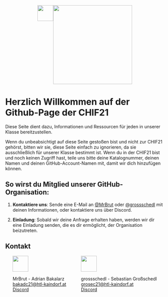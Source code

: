 <!-- This is the README for our CHIF21 GitHub Organisation-->
<div style="width: 100%; display: flex; justify-content: center;">
    <img src="https://htl-kaindorf.at/vertical.svg" height="50">
    <img src="https://htl-kaindorf.at/htblakaindorf_logo.svg" width="250">
</div>

# Herzlich Willkommen auf der Github-Page der CHIF21

Diese Seite dient dazu, Informationen und Ressourcen für jeden in unserer Klasse bereitzustellen. 

Wenn du unbeabsichtigt auf diese Seite gestoßen bist und nicht zur CHIF21 gehörst, bitten wir sie, diese Seite einfach zu ignorieren, da sie ausschließlich für unserer Klasse bestimmt ist. Wenn du in der CHIF21 bist und noch keinen Zugriff hast, teile uns bitte deine Katalognummer, deinen Namen und deinen GitHub-Account-Namen mit, damit wir dich hinzufügen können.

## So wirst du Mitglied unserer GitHub-Organisation:

1. **Kontaktiere uns**: Sende eine E-Mail an [@MrBrut](mailto:bakadc21@htl-kaindorf.at) oder [@grossschedl](grosec21@htl-kaindorf.at) mit deinen Informationen, oder kontaktiere uns über Discord.

2. **Einladung**: Sobald wir deine Anfrage erhalten haben, werden wir dir eine Einladung senden, die es dir ermöglicht, der Organisation beizutreten.

## Kontakt
<div style="display: flex; flex-direction: row; justify-content: space-evenly;">
<div id="adrian">
<img src="https://avatars.githubusercontent.com/u/80398743?s=120&v=4" width="50">

MrBrut - Adrian Bakalarz  
<a href="mailto:bakadc21@htl-kaindorf.at">bakadc21@htl-kaindorf.at</a>
<br>
<a href="https://discordapp.com/users/719610022937493566">Discord</a>
</div>

<br>

<div id="sebastian">
<img src="https://avatars.githubusercontent.com/u/96838657?s=96&v=4" width="50">

grossschedl - Sebastian Großschedl  
<a href="mailto:grosec21@htl-kaindorf.at">grosec21@htl-kaindorf.at</a>
<br>
<a href="https://discordapp.com/users/430640834870771714">Discord</a>
</div>
</div>
